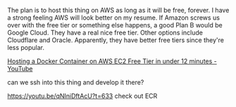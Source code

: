 The plan is to host this thing on AWS as long as it will be free, forever. I have a strong feeling AWS will look better on my resume. If Amazon screws us over with the free tier or something else happens, a good Plan B would be Google Cloud. They have a real nice free tier. Other options include Cloudflare and Oracle. Apparently, they have better free tiers since they're less popular.

[Hosting a Docker Container on AWS EC2 Free Tier in under 12 minutes - YouTube](https://youtu.be/qNIniDftAcU)

can we ssh into this thing and develop it there?

https://youtu.be/qNIniDftAcU?t=633
check out ECR

